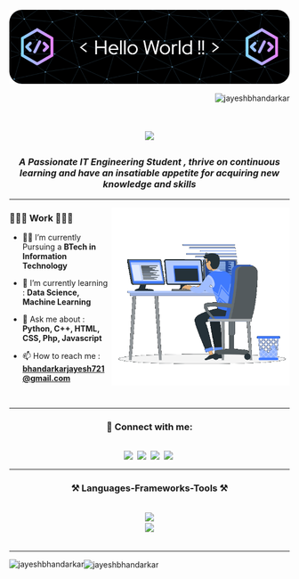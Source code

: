 ![Header](./header.png)

<p align="right"> <img src="https://komarev.com/ghpvc/?username=jayeshbhandarkar&label=Profile%20views&color=0e75b6&style=flat" alt="jayeshbhandarkar" /> </p>

<h1 align="center">
    <img src="https://readme-typing-svg.herokuapp.com/?font=Righteous&size=35&center=true&vCenter=true&width=500&height=70&duration=4000&lines=Hi+!+👋;+I'm+Jayesh+Bhandarkar+!;" />
</h1>

<h3 align="center"><i>A Passionate IT Engineering Student , thrive on continuous learning and have an insatiable appetite for acquiring new knowledge and skills</i></h3>
<hr/>

<img align="right" width=320 alt="coading" src="./sample.gif">
<h3 align="left">👨🏻‍💻 Work 👨🏻‍💻</h3>
<div align="left">
    
- 👨‍🎓 I’m currently Pursuing a **BTech in Information Technology** <br>
    
- 🌱 I’m currently learning : **Data Science, Machine Learning** <br>
 
- 💬 Ask me about : **Python, C++, HTML, CSS, Php, Javascript** <br>
 
- 📫 How to reach me : **<a href="mailto: bhandarkarjayesh721@gmail.com">bhandarkarjayesh721@gmail.com</a>** <br>
</div>
<br>
<hr/>

<h3 align="center">🔗 Connect with me:</h3>
<br/>
<div align="center">
    <a href="https://linkedin.com/in/https://www.linkedin.com/in/jayesh-bhandarkar-66499a236" target="blank"><img src="https://skillicons.dev/icons?i=linkedin" /></a>&nbsp;
    <a href="mailto:bhandarkarjayesh721@gmail.com" target="blank"><img src="https://skillicons.dev/icons?i=gmail" /></a>&nbsp;
    <a href="https://twitter.com/https://twitter.com/its_jayesh_777?t=ddjcapw0rcfmxujawsbhcg&s=08" target="blank"><img src="https://skillicons.dev/icons?i=twitter" /></a>&nbsp;
    <a href="https://instagram.com/_its_jayesh_92_" target="blank"><img src="https://skillicons.dev/icons?i=instagram" /></a>&nbsp;
</div>
<hr/>

<h3 align="center">⚒️ Languages-Frameworks-Tools ⚒️</h3>
<br/>
<div align="center">
    <img src="https://skillicons.dev/icons?i=html,css,github,cpp,php,figma,vscode" /><br/>
    <img src="https://skillicons.dev/icons?i=python,javascript,java,c,mysql,androidstudio,flask,ps" /><br/>
</div>
<br/>
<hr/>

<p><img align="left" src="https://github-readme-stats.vercel.app/api/top-langs?username=jayeshbhandarkar&show_icons=true&locale=en&layout=compact" alt="jayeshbhandarkar" /></p>
<p><img align="center" src="https://github-readme-stats.vercel.app/api?username=jayeshbhandarkar&show_icons=true&locale=en" alt="jayeshbhandarkar" /></p>

<!--### 📊 GitHub Stats:

![](https://github-readme-stats.vercel.app/api?username=jayeshbhandarkar&theme=dark&hide_border=false&include_all_commits=true&count_private=true)<br/>
![](https://github-readme-streak-stats.herokuapp.com/?user=jayeshbhandarkar&theme=dark&hide_border=false)<br/>
![](https://github-readme-stats.vercel.app/api/top-langs/?username=jayeshbhandarkar&theme=dark&hide_border=false&include_all_commits=true&count_private=true&layout=compact)

### ✍️ Random Dev Quote
![](https://quotes-github-readme.vercel.app/api?type=vetical&theme=radical)

### 🔝 Top Contributed Repo
![](https://github-contributor-stats.vercel.app/api?username=jayeshbhandarkar&limit=5&theme=dark&combine_all_yearly_contributions=true)-->

